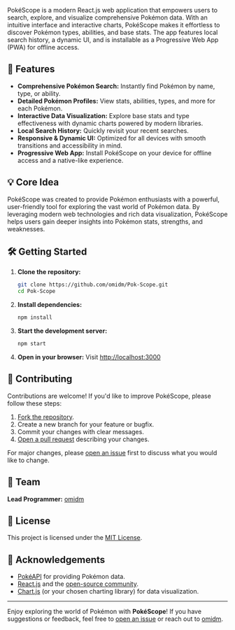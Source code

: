 
PokéScope is a modern React.js web application that empowers users to search, explore, and visualize comprehensive Pokémon data. With an intuitive interface and interactive charts, PokéScope makes it effortless to discover Pokémon types, abilities, and base stats. The app features local search history, a dynamic UI, and is installable as a Progressive Web App (PWA) for offline access.

## 🚀 Features

- **Comprehensive Pokémon Search:** Instantly find Pokémon by name, type, or ability.
- **Detailed Pokémon Profiles:** View stats, abilities, types, and more for each Pokémon.
- **Interactive Data Visualization:** Explore base stats and type effectiveness with dynamic charts powered by modern libraries.
- **Local Search History:** Quickly revisit your recent searches.
- **Responsive & Dynamic UI:** Optimized for all devices with smooth transitions and accessibility in mind.
- **Progressive Web App:** Install PokéScope on your device for offline access and a native-like experience.

## 💡 Core Idea

PokéScope was created to provide Pokémon enthusiasts with a powerful, user-friendly tool for exploring the vast world of Pokémon data. By leveraging modern web technologies and rich data visualization, PokéScope helps users gain deeper insights into Pokémon stats, strengths, and weaknesses.

## 🛠️ Getting Started

1. **Clone the repository:**
    ```bash
    git clone https://github.com/omidm/Pok-Scope.git
    cd Pok-Scope
    ```

2. **Install dependencies:**
    ```bash
    npm install
    ```

3. **Start the development server:**
    ```bash
    npm start
    ```

4. **Open in your browser:**
    Visit [http://localhost:3000](http://localhost:3000)

## 🤝 Contributing

Contributions are welcome! If you'd like to improve PokéScope, please follow these steps:

1. [Fork the repository](https://github.com/omidm/Pok-Scope/fork).
2. Create a new branch for your feature or bugfix.
3. Commit your changes with clear messages.
4. [Open a pull request](https://github.com/omidm/Pok-Scope/pulls) describing your changes.

For major changes, please [open an issue](https://github.com/omidm/Pok-Scope/issues) first to discuss what you would like to change.

## 👥 Team
**Lead Programmer:** [omidm](https://github.com/omid2831)

## 📄 License

This project is licensed under the [MIT License](LICENSE).

## 🙏 Acknowledgements

- [PokéAPI](https://pokeapi.co/) for providing Pokémon data.
- [React.js](https://react.dev/) and the [open-source community](https://github.com/topics/open-source).
- [Chart.js](https://www.chartjs.org/) (or your chosen charting library) for data visualization.

---

Enjoy exploring the world of Pokémon with **PokéScope**! If you have suggestions or feedback, feel free to [open an issue](https://github.com/omidm/Pok-Scope/issues) or reach out to [omidm](https://github.com/omidm).
